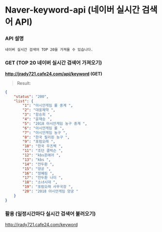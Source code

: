 # Naver-keyword-api (네이버 실시간 검색어 API)

### API 설명
```
네이버 실시간 검색어 TOP 20을 가져올 수 있습니다.
```

### GET (TOP 20 네이버 실시간 검색어 가져오기)
**http://jrady721.cafe24.com/api/keyword (GET)**

> Result:
```json
{
    "status": "200",
    "list": {
        "1": "아시안게임 롤 중계 ",
        "2": "대웅제약 ",
        "3": "함승희 ",
        "4": "윤재승 ",
        "5": "2018 아시안게임 농구 중계 ",
        "6": "아시안게임 롤 ",
        "7": "아시안게임 농구 ",
        "8": "한국 필리핀 농구 ",
        "9": "포럼오래 ",
        "10": "한국 우즈벡 ",
        "11": "조던 클락슨 ",
        "12": "kbs온에어 ",
        "13": "kbs ",
        "14": "전두환 ",
        "15": "양궁 ",
        "16": "정혜림 ",
        "17": "전두환 나이 ",
        "18": "소녀시대 ",
        "19": "포럼오래 사무국장 ",
        "20": "2018 아시안게임 양궁 "
    }
}
```

### 활용 (일정시간마다 실시간 검색어 불러오기)
http://jrady721.cafe24.com/keyword